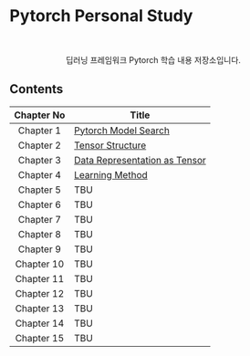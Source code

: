# Pytorch Personal Study

<br>

<p align="center">딥러닝 프레임워크 Pytorch 학습 내용 저장소입니다.</p>

## Contents
|Chapter No|Title|
| :----: | ---- |
|Chapter 1|[Pytorch Model Search](https://github.com/CKtrace/Pytorch-Personal-Study/tree/main/Pytorch_Model_Search)|
|Chapter 2|[Tensor Structure](https://github.com/CKtrace/Pytorch-Personal-Study/tree/main/Tensor_Structure)|
|Chapter 3|[Data Representation as Tensor](https://github.com/CKtrace/Pytorch-Personal-Study/tree/main/Data_Representation_as_Tensor)|
|Chapter 4|[Learning Method](https://github.com/CKtrace/Pytorch-Personal-Study/tree/main/Learning_Method)|
|Chapter 5|TBU|
|Chapter 6|TBU|
|Chapter 7|TBU|
|Chapter 8|TBU|
|Chapter 9|TBU|
|Chapter 10|TBU|
|Chapter 11|TBU|
|Chapter 12|TBU|
|Chapter 13|TBU|
|Chapter 14|TBU|
|Chapter 15|TBU|